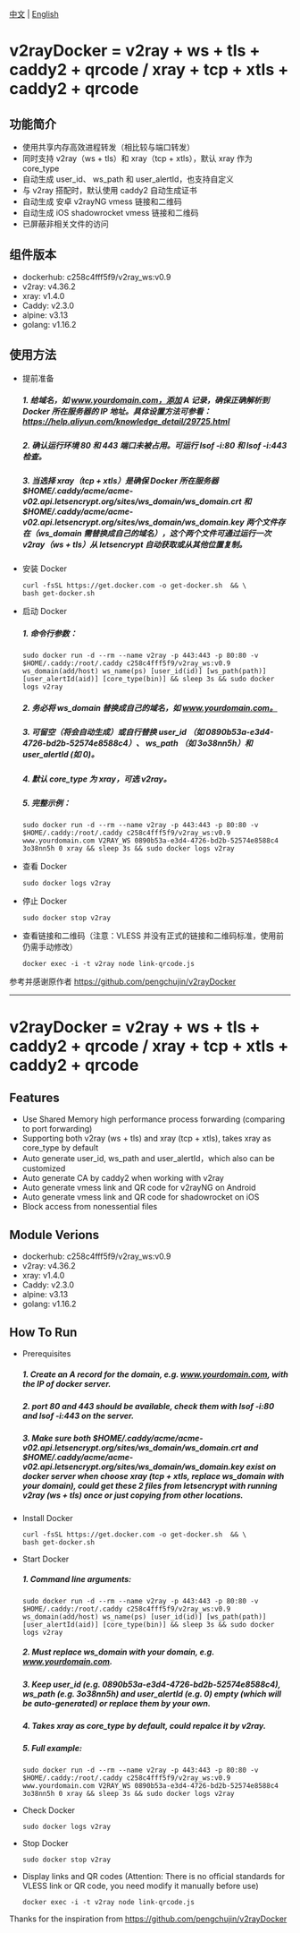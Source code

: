 [中文](#功能简介 "中文") | [English](#Features "English")

# v2rayDocker = v2ray + ws + tls + caddy2 + qrcode / xray + tcp + xtls + caddy2 + qrcode

## 功能简介
* 使用共享内存高效进程转发（相比较与端口转发）
* 同时支持 v2ray（ws + tls）和 xray（tcp + xtls），默认 xray 作为 core_type
* 自动生成 user_id、 ws_path 和 user_alertId，也支持自定义
* 与 v2ray 搭配时，默认使用 caddy2 自动生成证书
* 自动生成 安卓 v2rayNG vmess 链接和二维码
* 自动生成 iOS shadowrocket vmess 链接和二维码
* 已屏蔽非相关文件的访问

## 组件版本

* dockerhub: c258c4fff5f9/v2ray_ws:v0.9
* v2ray: v4.36.2
* xray: v1.4.0
* Caddy: v2.3.0
* alpine: v3.13
* golang: v1.16.2

## 使用方法

* 提前准备
  #####  1. 给域名，如 www.yourdomain.com，添加 A 记录，确保正确解析到 Docker 所在服务器的 IP 地址。具体设置方法可参看：https://help.aliyun.com/knowledge_detail/29725.html
  #####  2. 确认运行环境 80 和 443 端口未被占用。可运行 lsof -i:80 和 lsof -i:443 检查。
  #####  3. 当选择 xray（tcp + xtls）是确保 Docker 所在服务器 $HOME/.caddy/acme/acme-v02.api.letsencrypt.org/sites/ws_domain/ws_domain.crt 和 $HOME/.caddy/acme/acme-v02.api.letsencrypt.org/sites/ws_domain/ws_domain.key 两个文件存在（ws_domain 需替换成自己的域名），这个两个文件可通过运行一次 v2ray（ws + tls）从 letsencrypt 自动获取或从其他位置复制。
* 安装 Docker 
  ```
  curl -fsSL https://get.docker.com -o get-docker.sh  && \
  bash get-docker.sh
  ```
* 启动 Docker
  ##### 1. 命令行参数：
  ```
  sudo docker run -d --rm --name v2ray -p 443:443 -p 80:80 -v $HOME/.caddy:/root/.caddy c258c4fff5f9/v2ray_ws:v0.9 ws_domain(add/host) ws_name(ps) [user_id(id)] [ws_path(path)] [user_alertId(aid)] [core_type(bin)] && sleep 3s && sudo docker logs v2ray
  ```
  ##### 2. 务必将 ws_domain 替换成自己的域名，如 www.yourdomain.com。
  ##### 3. 可留空（将会自动生成）或自行替换 user_id （如 0890b53a-e3d4-4726-bd2b-52574e8588c4）、 ws_path （如 3o38nn5h）和 user_alertId (如 0)。
  ##### 4. 默认 core_type 为 xray，可选 v2ray。
  ##### 5. 完整示例： 
  ```
  sudo docker run -d --rm --name v2ray -p 443:443 -p 80:80 -v $HOME/.caddy:/root/.caddy c258c4fff5f9/v2ray_ws:v0.9 www.yourdomain.com V2RAY_WS 0890b53a-e3d4-4726-bd2b-52574e8588c4 3o38nn5h 0 xray && sleep 3s && sudo docker logs v2ray
  ```
* 查看 Docker
  ```
  sudo docker logs v2ray
  ```
* 停止 Docker
  ```
  sudo docker stop v2ray
  ```
* 查看链接和二维码（注意：VLESS 并没有正式的链接和二维码标准，使用前仍需手动修改）
  ```
  docker exec -i -t v2ray node link-qrcode.js
  ```  

参考并感谢原作者 https://github.com/pengchujin/v2rayDocker

---

# v2rayDocker = v2ray + ws + tls + caddy2 + qrcode / xray + tcp + xtls + caddy2 + qrcode

## Features

* Use Shared Memory high performance process forwarding (comparing to port forwarding)
* Supporting both v2ray (ws + tls) and xray (tcp + xtls), takes xray as core_type by default 
* Auto generate user_id, ws_path and user_alertId，which also can be customized
* Auto generate CA by caddy2 when working with v2ray
* Auto generate vmess link and QR code for v2rayNG on Android
* Auto generate vmess link and QR code for shadowrocket on iOS
* Block access from nonessential files

## Module Verions

* dockerhub: c258c4fff5f9/v2ray_ws:v0.9
* v2ray: v4.36.2
* xray: v1.4.0
* Caddy: v2.3.0
* alpine: v3.13
* golang: v1.16.2

## How To Run

* Prerequisites
  #####  1. Create an A record for the domain, e.g. www.yourdomain.com, with the IP of docker server.  
  #####  2. port 80 and 443 should be available, check them with lsof -i:80 and lsof -i:443 on the server.
  #####  3. Make sure both $HOME/.caddy/acme/acme-v02.api.letsencrypt.org/sites/ws_domain/ws_domain.crt and $HOME/.caddy/acme/acme-v02.api.letsencrypt.org/sites/ws_domain/ws_domain.key exist on docker server when choose xray (tcp + xtls, replace ws_domain with your domain), could get these 2 files from letsencrypt with running v2ray (ws + tls) once or just copying from other locations.
* Install Docker 
  ```
  curl -fsSL https://get.docker.com -o get-docker.sh  && \
  bash get-docker.sh
  ```
* Start Docker
  ##### 1. Command line arguments:
  ```
  sudo docker run -d --rm --name v2ray -p 443:443 -p 80:80 -v $HOME/.caddy:/root/.caddy c258c4fff5f9/v2ray_ws:v0.9 ws_domain(add/host) ws_name(ps) [user_id(id)] [ws_path(path)] [user_alertId(aid)] [core_type(bin)] && sleep 3s && sudo docker logs v2ray
  ```
  ##### 2. Must replace ws_domain with your domain, e.g. www.yourdomain.com.
  ##### 3. Keep user_id (e.g. 0890b53a-e3d4-4726-bd2b-52574e8588c4), ws_path (e.g. 3o38nn5h) and user_alertId (e.g. 0) empty (which will be auto-generated) or replace them by your own.
  ##### 4. Takes xray as core_type by default, could repalce it by v2ray.
  ##### 5. Full example:
  ```
  sudo docker run -d --rm --name v2ray -p 443:443 -p 80:80 -v $HOME/.caddy:/root/.caddy c258c4fff5f9/v2ray_ws:v0.9 www.yourdomain.com V2RAY_WS 0890b53a-e3d4-4726-bd2b-52574e8588c4 3o38nn5h 0 xray && sleep 3s && sudo docker logs v2ray
  ```
* Check Docker
  ```
  sudo docker logs v2ray
  ```
* Stop Docker
  ```
  sudo docker stop v2ray
  ```
* Display links and QR codes (Attention: There is no official standards for VLESS link or QR code, you need modify it manually before use)
  ```
  docker exec -i -t v2ray node link-qrcode.js
  ```  

Thanks for the inspiration from https://github.com/pengchujin/v2rayDocker
